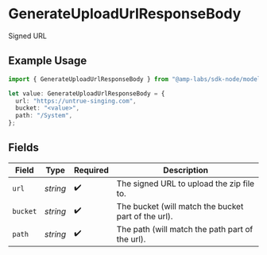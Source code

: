 # GenerateUploadUrlResponseBody

Signed URL

## Example Usage

```typescript
import { GenerateUploadUrlResponseBody } from "@amp-labs/sdk-node/models/operations";

let value: GenerateUploadUrlResponseBody = {
  url: "https://untrue-singing.com",
  bucket: "<value>",
  path: "/System",
};
```

## Fields

| Field                                               | Type                                                | Required                                            | Description                                         |
| --------------------------------------------------- | --------------------------------------------------- | --------------------------------------------------- | --------------------------------------------------- |
| `url`                                               | *string*                                            | :heavy_check_mark:                                  | The signed URL to upload the zip file to.           |
| `bucket`                                            | *string*                                            | :heavy_check_mark:                                  | The bucket (will match the bucket part of the url). |
| `path`                                              | *string*                                            | :heavy_check_mark:                                  | The path (will match the path part of the url).     |
